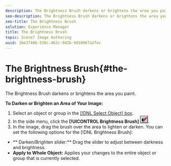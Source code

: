 ```yaml
---
description: The Brightness Brush darkens or brightens the area you paint.
seo-description: The Brightness Brush darkens or brightens the area you paint.
seo-title: The Brightness Brush
solution: Experience Manager
title: The Brightness Brush
topic: Scene7 Image Authoring
uuid: 1be37486-538c-462c-942b-9d10067a2fec
---
```


# The Brightness Brush{#the-brightness-brush}

The Brightness Brush darkens or brightens the area you paint.

 **To Darken or Brighten an Area of Your Image:** 

1. Select an object or group in the [ [!DNL Select Object] box](../../c-vat-gs/c-vat-sel-obj/c-vat-sel-object-box.md#concept-d127c6efaabd436a96c02f36a7bce6ac).
1. In the side menu, click the **[!UICONTROL Brightness Brush]** ![](assets/brightness_brush.png).
1. In the image, drag the brush over the area to lighten or darken.
You can set the following options for the [!DNL Brightness Brush]:

* ** Darken/Brighten slider:** Drag the slider to adjust between darkness and brightness. 
* **Apply to Whole Object:** Applies your changes to the entire object or group that is currently selected.

